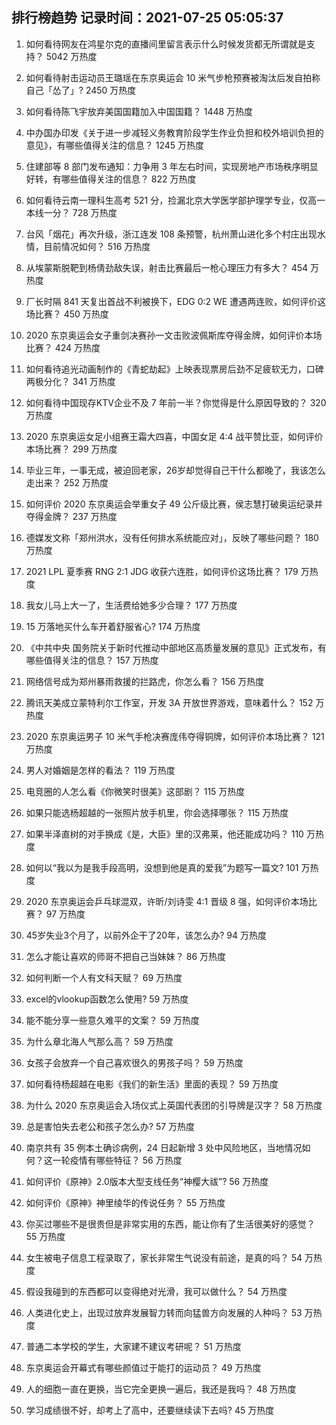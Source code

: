 
## 排行榜趋势 记录时间：2021-07-25 05:05:37
  
  1. 如何看待网友在鸿星尔克的直播间里留言表示什么时候发货都无所谓就是支持？ 5042 万热度
    
  2. 如何看待射击运动员王璐瑶在东京奥运会 10 米气步枪预赛被淘汰后发自拍称自己「怂了」? 2450 万热度
    
  3. 如何看待陈飞宇放弃美国国籍加入中国国籍？ 1448 万热度
    
  4. 中办国办印发《关于进一步减轻义务教育阶段学生作业负担和校外培训负担的意见》，有哪些值得关注的信息？ 1245 万热度
    
  5. 住建部等 8 部门发布通知：力争用 3 年左右时间，实现房地产市场秩序明显好转，有哪些值得关注的信息？ 822 万热度
    
  6. 如何看待云南一理科生高考 521 分，捡漏北京大学医学部护理学专业，仅高一本线一分？ 728 万热度
    
  7. 台风「烟花」再次升级，浙江连发 108 条预警，杭州萧山进化多个村庄出现水情，目前情况如何？ 516 万热度
    
  8. 从埃蒙斯脱靶到杨倩劲敌失误，射击比赛最后一枪心理压力有多大？ 454 万热度
    
  9. 厂长时隔 841 天复出首战不利被换下，EDG 0:2 WE 遭遇两连败，如何评价这场比赛？ 450 万热度
    
  10. 2020 东京奥运会女子重剑决赛孙一文击败波佩斯库夺得金牌，如何评价本场比赛？ 424 万热度
    
  11. 如何看待追光动画制作的《青蛇劫起》上映表现票房后劲不足疲软无力，口碑两极分化？ 341 万热度
    
  12. 如何看待中国现存KTV企业不及 7 年前一半？你觉得是什么原因导致的？ 320 万热度
    
  13. 2020 东京奥运女足小组赛王霜大四喜，中国女足 4:4 战平赞比亚，如何评价本场比赛？ 299 万热度
    
  14. 毕业三年，一事无成，被迫回老家，26岁却觉得自己干什么都晚了，我该怎么走出来？ 252 万热度
    
  15. 如何评价 2020 东京奥运会举重女子 49 公斤级比赛，侯志慧打破奥运纪录并夺得金牌？ 237 万热度
    
  16. 德媒发文称「郑州洪水，没有任何排水系统能应对」，反映了哪些问题？ 180 万热度
    
  17. 2021 LPL 夏季赛 RNG 2:1 JDG 收获六连胜，如何评价这场比赛？ 179 万热度
    
  18. 我女儿马上大一了，生活费给她多少合理？ 177 万热度
    
  19. 15 万落地买什么车开着舒服省心? 174 万热度
    
  20. 《中共中央 国务院关于新时代推动中部地区高质量发展的意见》正式发布，有哪些值得关注的信息？ 157 万热度
    
  21. 网络信号成为郑州暴雨救援的拦路虎，你怎么看？ 156 万热度
    
  22. 腾讯天美成立蒙特利尔工作室，开发 3A 开放世界游戏，意味着什么？ 152 万热度
    
  23. 2020 东京奥运男子 10 米气手枪决赛庞伟夺得铜牌，如何评价本场比赛？ 121 万热度
    
  24. 男人对婚姻是怎样的看法？ 119 万热度
    
  25. 电竞圈的人怎么看《你微笑时很美》这部剧？ 115 万热度
    
  26. 如果只能选杨超越的一张照片放手机里，你会选择哪张？ 115 万热度
    
  27. 如果半泽直树的对手换成《是，大臣》里的汉弗莱，他还能成功吗？ 110 万热度
    
  28. 如何以“我以为是我手段高明，没想到他是真的爱我”为题写一篇文? 101 万热度
    
  29. 2020 东京奥运会乒乓球混双，许昕/刘诗雯 4:1 晋级 8 强，如何评价本场比赛？ 97 万热度
    
  30. 45岁失业3个月了，以前外企干了20年，该怎么办? 94 万热度
    
  31. 怎么才能让喜欢的师哥不把自己当妹妹？ 86 万热度
    
  32. 如何判断一个人有文科天赋？ 69 万热度
    
  33. excel的vlookup函数怎么使用? 59 万热度
    
  34. 能不能分享一些意久难平的文案？ 59 万热度
    
  35. 为什么章北海人气那么高？ 59 万热度
    
  36. 女孩子会放弃一个自己喜欢很久的男孩子吗？ 59 万热度
    
  37. 如何看待杨超越在电影《我们的新生活》里面的表现？ 59 万热度
    
  38. 为什么 2020 东京奥运会入场仪式上英国代表团的引导牌是汉字？ 58 万热度
    
  39. 总是害怕失去老公和孩子怎么办? 57 万热度
    
  40. 南京共有 35 例本土确诊病例，24 日起新增 3 处中风险地区，当地情况如何？这一轮疫情有哪些特征？ 56 万热度
    
  41. 如何评价《原神》2.0版本大型支线任务“神樱大祓”? 56 万热度
    
  42. 如何评价《原神》神里绫华的传说任务？ 55 万热度
    
  43. 你买过哪些不是很贵但是非常实用的东西，能让你有了生活很美好的感觉？ 55 万热度
    
  44. 女生被电子信息工程录取了，家长非常生气说没有前途，是真的吗？ 54 万热度
    
  45. 假设我碰到的东西都可以变得绝对光滑，我可以做什么？ 54 万热度
    
  46. 人类进化史上，出现过放弃发展智力转而向猛兽方向发展的人种吗？ 53 万热度
    
  47. 普通二本学校的学生，大家建不建议考研呢？ 51 万热度
    
  48. 东京奥运会开幕式有哪些颜值过于能打的运动员？ 49 万热度
    
  49. 人的细胞一直在更换，当它完全更换一遍后，我还是我吗？ 48 万热度
    
  50. 学习成绩很不好，却考上了高中，还要继续读下去吗? 45 万热度
    